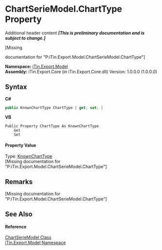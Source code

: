 # ChartSerieModel.ChartType Property 
Additional header content _**\[This is preliminary documentation and is subject to change.\]**_

\[Missing <summary> documentation for "P:iTin.Export.Model.ChartSerieModel.ChartType"\]

**Namespace:**&nbsp;<a href="ef57ffcc-e95e-b212-5a46-9aa6f5a3511f">iTin.Export.Model</a><br />**Assembly:**&nbsp;iTin.Export.Core (in iTin.Export.Core.dll) Version: 1.0.0.0 (1.0.0.0)

## Syntax

**C#**<br />
``` C#
public KnownChartType ChartType { get; set; }
```

**VB**<br />
``` VB
Public Property ChartType As KnownChartType
	Get
	Set
```


#### Property Value
Type: <a href="784fb6ae-09f0-e140-aea8-24af68d57772">KnownChartType</a><br />\[Missing <value> documentation for "P:iTin.Export.Model.ChartSerieModel.ChartType"\]

## Remarks
\[Missing <remarks> documentation for "P:iTin.Export.Model.ChartSerieModel.ChartType"\]

## See Also


#### Reference
<a href="2d59a018-86fd-e2a2-ce65-d001fb8d7888">ChartSerieModel Class</a><br /><a href="ef57ffcc-e95e-b212-5a46-9aa6f5a3511f">iTin.Export.Model Namespace</a><br />